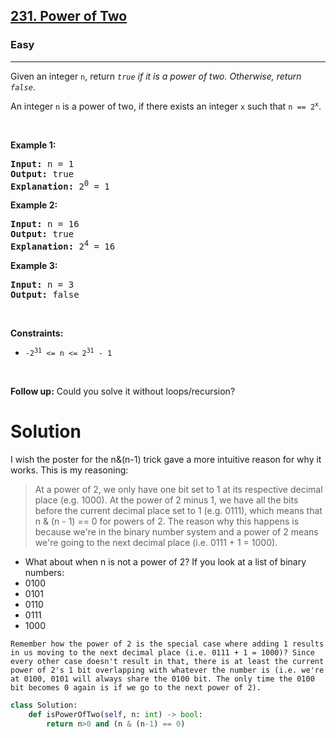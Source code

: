 <h2><a href="https://leetcode.com/problems/power-of-two">231. Power of Two</a></h2><h3>Easy</h3><hr><p>Given an integer <code>n</code>, return <em><code>true</code> if it is a power of two. Otherwise, return <code>false</code></em>.</p>

<p>An integer <code>n</code> is a power of two, if there exists an integer <code>x</code> such that <code>n == 2<sup>x</sup></code>.</p>

<p>&nbsp;</p>
<p><strong class="example">Example 1:</strong></p>

<pre>
<strong>Input:</strong> n = 1
<strong>Output:</strong> true
<strong>Explanation: </strong>2<sup>0</sup> = 1
</pre>

<p><strong class="example">Example 2:</strong></p>

<pre>
<strong>Input:</strong> n = 16
<strong>Output:</strong> true
<strong>Explanation: </strong>2<sup>4</sup> = 16
</pre>

<p><strong class="example">Example 3:</strong></p>

<pre>
<strong>Input:</strong> n = 3
<strong>Output:</strong> false
</pre>

<p>&nbsp;</p>
<p><strong>Constraints:</strong></p>

<ul>
	<li><code>-2<sup>31</sup> &lt;= n &lt;= 2<sup>31</sup> - 1</code></li>
</ul>

<p>&nbsp;</p>
<strong>Follow up:</strong> Could you solve it without loops/recursion?

# Solution 
I wish the poster for the n&(n-1) trick gave a more intuitive reason for why it works. This is my reasoning:

> At a power of 2, we only have one bit set to 1 at its respective decimal place (e.g. 1000).
> At the power of 2 minus 1, we have all the bits before the current decimal place set to 1 (e.g. 0111), which means that n & (n - 1) == 0 for powers of 2.
> The reason why this happens is because we're in the binary number system and a power of 2 means we're going to the next decimal place (i.e. 0111 + 1 = 1000).

* What about when n is not a power of 2? If you look at a list of binary numbers:
* 0100
* 0101
* 0110
* 0111
* 1000

```
Remember how the power of 2 is the special case where adding 1 results in us moving to the next decimal place (i.e. 0111 + 1 = 1000)? Since every other case doesn't result in that, there is at least the current power of 2's 1 bit overlapping with whatever the number is (i.e. we're at 0100, 0101 will always share the 0100 bit. The only time the 0100 bit becomes 0 again is if we go to the next power of 2).
```
```python
class Solution:
    def isPowerOfTwo(self, n: int) -> bool:
        return n>0 and (n & (n-1) == 0)
```
